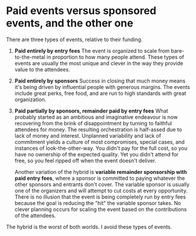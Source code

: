 # Paid events versus sponsored events, and the other one

There are three types of events, relative to their funding.

1. **Paid entirely by entry fees**
   The event is organized to scale from bare-to-the-metal in proportion to how many people attend. These types of events are usually the most unique and clever in the way they provide value to the attendees.

2. **Paid entirely by sponsors**
   Success in closing that much money means it's being driven by influential people with generous margins. The events include great perks, free food, and are run to high standards with great organization.

3. **Paid partially by sponsors, remainder paid by entry fees**
   What probably started as an ambitious and imaginative endeavour is now recovering from the brink of disappointment by turning to faithful attendees for money. The resulting orchestration is half-assed due to lack of money and interest. Unplanned variability and lack of commitment yields a culture of most compromises, special cases, and instances of look-the-other-way.
   You didn't pay for the full cost, so you have no ownership of the expected quality. Yet you didn't attend for free, so you feel ripped off when the event doesn't deliver.

   Another variation of the hybrid is **variable remainder sponsorship with paid entry fees**, where a sponsor is committed to paying whatever the other sponsors and entrants don't cover. The variable sponsor is usually one of the organizers and will attempt to cut costs at every opportunity. There is no illusion that the event is being completely run by entry fees because the goal is reducing the "hit" the variable sponsor takes. No clever planning occurs for scaling the event based on the contributions of the attendees.

The hybrid is the worst of both worlds. I avoid these types of events.

